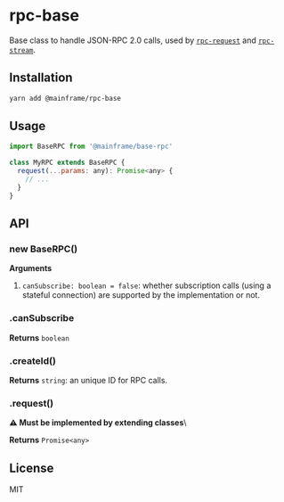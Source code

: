 # rpc-base

Base class to handle JSON-RPC 2.0 calls, used by [`rpc-request`](../rpc-request) and [`rpc-stream`](../rpc-stream).

## Installation

```sh
yarn add @mainframe/rpc-base
```

## Usage

```js
import BaseRPC from '@mainframe/base-rpc'

class MyRPC extends BaseRPC {
  request(...params: any): Promise<any> {
    // ...
  }
}
```

## API

### new BaseRPC()

**Arguments**

1.  `canSubscribe: boolean = false`: whether subscription calls (using a stateful connection) are supported by the implementation or not.

### .canSubscribe

**Returns** `boolean`

### .createId()

**Returns** `string`: an unique ID for RPC calls.

### .request()

**⚠️ Must be implemented by extending classes**\

**Returns** `Promise<any>`

## License

MIT
